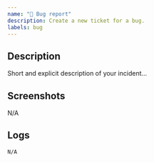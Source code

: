 ```yaml
---
name: "🐛 Bug report"
description: Create a new ticket for a bug.
labels: bug
---
```


## Description
<!-- Please enter an explicit description of your issue. -->

Short and explicit description of your incident...

## Screenshots
<!-- If applicable, add screenshots to help explain your problem. -->

N/A

## Logs
<!-- Please copy and paste any relevant log output. -->

```bash
N/A
```
